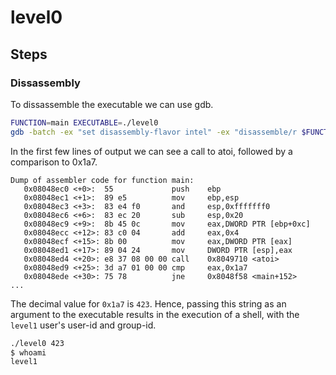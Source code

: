 # level0

## Steps

### Dissassembly

To dissassemble the executable we can use gdb.
```sh
FUNCTION=main EXECUTABLE=./level0
gdb -batch -ex "set disassembly-flavor intel" -ex "disassemble/r $FUNCTION" "$EXECUTABLE"
```

In the first few lines of output we can see a call to atoi, followed by a comparison to 0x1a7.
```
Dump of assembler code for function main:
   0x08048ec0 <+0>:  55             push    ebp
   0x08048ec1 <+1>:  89 e5          mov     ebp,esp
   0x08048ec3 <+3>:  83 e4 f0       and     esp,0xfffffff0
   0x08048ec6 <+6>:  83 ec 20       sub     esp,0x20
   0x08048ec9 <+9>:  8b 45 0c       mov     eax,DWORD PTR [ebp+0xc]
   0x08048ecc <+12>: 83 c0 04       add     eax,0x4
   0x08048ecf <+15>: 8b 00          mov     eax,DWORD PTR [eax]
   0x08048ed1 <+17>: 89 04 24       mov     DWORD PTR [esp],eax
   0x08048ed4 <+20>: e8 37 08 00 00 call    0x8049710 <atoi>
   0x08048ed9 <+25>: 3d a7 01 00 00 cmp     eax,0x1a7
   0x08048ede <+30>: 75 78          jne     0x8048f58 <main+152>
...
```

The decimal value for `0x1a7` is `423`. Hence, passing this string as an argument to the executable results in the execution of a shell, with the `level1` user's user-id and group-id.
```sh
./level0 423
$ whoami
level1
```
